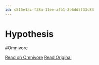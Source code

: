 ```yaml
---
id: c515e1ac-f38a-11ee-afb1-3b6dd5f33c84
---
```


# Hypothesis
#Omnivore

[Read on Omnivore](https://omnivore.app/me/hypothesis-18eaff0e252)
[Read Original](https://hypothes.is/a/xNo8WPODEe6nGKcr61VXQQ)

